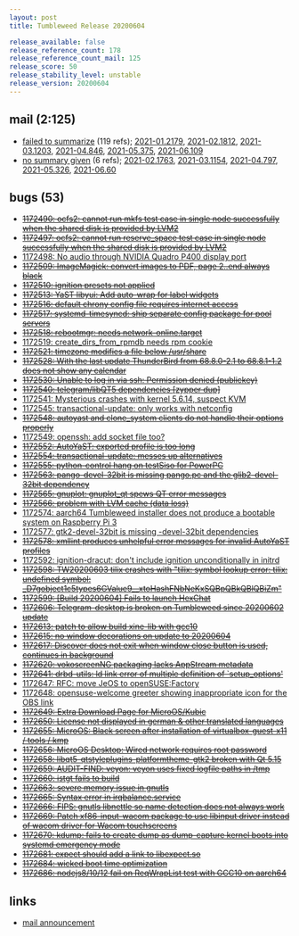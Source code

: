 ```yaml
---
layout: post
title: Tumbleweed Release 20200604

release_available: false
release_reference_count: 178
release_reference_count_mail: 125
release_score: 50
release_stability_level: unstable
release_version: 20200604
---
```


## mail (2:125)

- [failed to summarize](https://lists.opensuse.org/opensuse-factory/2020-06/msg00109.html) (119 refs); [2021-01.2179](https://lists.opensuse.org/archives/list/factory@lists.opensuse.org/thread/OZO5HX3WGHRADHWPXQWNYBKQP4YIHJUA), [2021-02.1812](https://lists.opensuse.org/archives/list/factory@lists.opensuse.org/thread/OZO5HX3WGHRADHWPXQWNYBKQP4YIHJUA), [2021-03.1203](https://lists.opensuse.org/archives/list/factory@lists.opensuse.org/thread/OZO5HX3WGHRADHWPXQWNYBKQP4YIHJUA), [2021-04.846](https://lists.opensuse.org/archives/list/factory@lists.opensuse.org/thread/OZO5HX3WGHRADHWPXQWNYBKQP4YIHJUA), [2021-05.375](https://lists.opensuse.org/archives/list/factory@lists.opensuse.org/thread/OZO5HX3WGHRADHWPXQWNYBKQP4YIHJUA), [2021-06.109](https://lists.opensuse.org/archives/list/factory@lists.opensuse.org/thread/OZO5HX3WGHRADHWPXQWNYBKQP4YIHJUA)
- [no summary given](https://lists.opensuse.org/archives/list/factory@lists.opensuse.org/thread/RHQBDLVPM7TCBG3KR5BQLLEYC73R6ZME) (6 refs); [2021-02.1763](https://lists.opensuse.org/archives/list/factory@lists.opensuse.org/thread/RHQBDLVPM7TCBG3KR5BQLLEYC73R6ZME), [2021-03.1154](https://lists.opensuse.org/archives/list/factory@lists.opensuse.org/thread/RHQBDLVPM7TCBG3KR5BQLLEYC73R6ZME), [2021-04.797](https://lists.opensuse.org/archives/list/factory@lists.opensuse.org/thread/RHQBDLVPM7TCBG3KR5BQLLEYC73R6ZME), [2021-05.326](https://lists.opensuse.org/archives/list/factory@lists.opensuse.org/thread/RHQBDLVPM7TCBG3KR5BQLLEYC73R6ZME), [2021-06.60](https://lists.opensuse.org/archives/list/factory@lists.opensuse.org/thread/RHQBDLVPM7TCBG3KR5BQLLEYC73R6ZME)

## bugs (53)

<!--more-->

- ~~[1172490: ocfs2: cannot run mkfs test case in single node successfully when the shared disk is provided by LVM2](https://bugzilla.opensuse.org/show_bug.cgi?id=1172490)~~
- ~~[1172497: ocfs2: cannot run reserve_space test case in single node successfully when the shared disk is provided by LVM2](https://bugzilla.opensuse.org/show_bug.cgi?id=1172497)~~
- [1172498: No audio through NVIDIA Quadro P400 display port](https://bugzilla.opensuse.org/show_bug.cgi?id=1172498)
- ~~[1172509: ImageMagick: convert images to PDF, page 2..end always black](https://bugzilla.opensuse.org/show_bug.cgi?id=1172509)~~
- ~~[1172510: ignition presets not applied](https://bugzilla.opensuse.org/show_bug.cgi?id=1172510)~~
- ~~[1172513: YaST libyui: Add auto-wrap for label widgets](https://bugzilla.opensuse.org/show_bug.cgi?id=1172513)~~
- ~~[1172516: default chrony config file requires internet access](https://bugzilla.opensuse.org/show_bug.cgi?id=1172516)~~
- ~~[1172517: systemd-timesyncd: ship separate config package for pool servers](https://bugzilla.opensuse.org/show_bug.cgi?id=1172517)~~
- ~~[1172518: rebootmgr: needs network-online.target](https://bugzilla.opensuse.org/show_bug.cgi?id=1172518)~~
- [1172519: create_dirs_from_rpmdb needs rpm cookie](https://bugzilla.opensuse.org/show_bug.cgi?id=1172519)
- ~~[1172521: timezone modifies a file below /usr/share](https://bugzilla.opensuse.org/show_bug.cgi?id=1172521)~~
- ~~[1172528: With the last update ThunderBird from 68.8.0-2.1 to 68.8.1-1.2 does not show any calendar](https://bugzilla.opensuse.org/show_bug.cgi?id=1172528)~~
- ~~[1172530: Unable to log in via ssh: Permission denied (publickey)](https://bugzilla.opensuse.org/show_bug.cgi?id=1172530)~~
- ~~[1172540: telegram/libQT5 dependencies \[zypper dup\]](https://bugzilla.opensuse.org/show_bug.cgi?id=1172540)~~
- [1172541: Mysterious crashes with kernel 5.6.14, suspect KVM](https://bugzilla.opensuse.org/show_bug.cgi?id=1172541)
- [1172545: transactional-update: only works with netconfig](https://bugzilla.opensuse.org/show_bug.cgi?id=1172545)
- ~~[1172548: autoyast and clone_system clients do not handle their options properly](https://bugzilla.opensuse.org/show_bug.cgi?id=1172548)~~
- [1172549: openssh: add socket file too?](https://bugzilla.opensuse.org/show_bug.cgi?id=1172549)
- ~~[1172552: AutoYaST: exported profile is too long](https://bugzilla.opensuse.org/show_bug.cgi?id=1172552)~~
- ~~[1172554: transactional-update: messes up alternatives](https://bugzilla.opensuse.org/show_bug.cgi?id=1172554)~~
- ~~[1172555: python-control hang on testSiso for PowerPC](https://bugzilla.opensuse.org/show_bug.cgi?id=1172555)~~
- ~~[1172563: pango-devel-32bit is missing pango.pc and the glib2-devel-32bit dependency](https://bugzilla.opensuse.org/show_bug.cgi?id=1172563)~~
- ~~[1172565: gnuplot: gnuplot_qt spews QT error messages](https://bugzilla.opensuse.org/show_bug.cgi?id=1172565)~~
- ~~[1172566: problem with LVM cache (data loss)](https://bugzilla.opensuse.org/show_bug.cgi?id=1172566)~~
- [1172574: aarch64 Tumbleweed installer does not produce a bootable system on Raspberry Pi 3](https://bugzilla.opensuse.org/show_bug.cgi?id=1172574)
- [1172577: gtk2-devel-32bit is missing -devel-32bit dependencies](https://bugzilla.opensuse.org/show_bug.cgi?id=1172577)
- ~~[1172578: xmllint produces unhelpful error messages for invalid AutoYaST profiles](https://bugzilla.opensuse.org/show_bug.cgi?id=1172578)~~
- [1172592: ignition-dracut: don't include ignition unconditionally in initrd](https://bugzilla.opensuse.org/show_bug.cgi?id=1172592)
- ~~[1172598: TW20200603 tilix crashes with "tilix: symbol lookup error: tilix: undefined symbol: _D7gobject1c5types6GValue9__xtoHashFNbNeKxSQBpQBkQBlQBiZm"](https://bugzilla.opensuse.org/show_bug.cgi?id=1172598)~~
- ~~[1172599: \[Build 20200604\] Fails to launch HexChat](https://bugzilla.opensuse.org/show_bug.cgi?id=1172599)~~
- ~~[1172606: Telegram-desktop is broken on Tumbleweed since 20200602 update](https://bugzilla.opensuse.org/show_bug.cgi?id=1172606)~~
- ~~[1172613: patch to allow build xine-lib with gcc10](https://bugzilla.opensuse.org/show_bug.cgi?id=1172613)~~
- ~~[1172615: no window decorations on update to 20200604](https://bugzilla.opensuse.org/show_bug.cgi?id=1172615)~~
- ~~[1172617: Discover does not exit when window close button is used, continues in background](https://bugzilla.opensuse.org/show_bug.cgi?id=1172617)~~
- ~~[1172620: vokoscreenNG packaging lacks AppStream metadata](https://bugzilla.opensuse.org/show_bug.cgi?id=1172620)~~
- ~~[1172641: drbd-utils: ld link error of multiple definition of `setup_options'](https://bugzilla.opensuse.org/show_bug.cgi?id=1172641)~~
- [1172647: RFC: move JeOS to openSUSE:Factory](https://bugzilla.opensuse.org/show_bug.cgi?id=1172647)
- [1172648: opensuse-welcome greeter showing inappropriate icon for the OBS link](https://bugzilla.opensuse.org/show_bug.cgi?id=1172648)
- ~~[1172649: Extra Download Page for MicroOS/Kubic](https://bugzilla.opensuse.org/show_bug.cgi?id=1172649)~~
- ~~[1172650: License not displayed in german & other translated languages](https://bugzilla.opensuse.org/show_bug.cgi?id=1172650)~~
- ~~[1172655: MicroOS: Black screen after installation of virtualbox-guest-x11 / tools / kmp](https://bugzilla.opensuse.org/show_bug.cgi?id=1172655)~~
- ~~[1172656: MicroOS Desktop: Wired network requires root password](https://bugzilla.opensuse.org/show_bug.cgi?id=1172656)~~
- ~~[1172658: libqt5-qtstyleplugins-platformtheme-gtk2 broken with Qt 5.15](https://bugzilla.opensuse.org/show_bug.cgi?id=1172658)~~
- ~~[1172659: AUDIT-FIND: veyon: veyon uses fixed logfile paths in /tmp](https://bugzilla.opensuse.org/show_bug.cgi?id=1172659)~~
- ~~[1172660: istgt fails to build](https://bugzilla.opensuse.org/show_bug.cgi?id=1172660)~~
- ~~[1172663: severe memory issue in gnutls](https://bugzilla.opensuse.org/show_bug.cgi?id=1172663)~~
- ~~[1172665: Syntax error in irqbalance.service](https://bugzilla.opensuse.org/show_bug.cgi?id=1172665)~~
- ~~[1172666: FIPS: gnutls libnettle so name detection does not always work](https://bugzilla.opensuse.org/show_bug.cgi?id=1172666)~~
- ~~[1172669: Patch xf86-input-wacom package to use libinput driver instead of wacom driver for Wacom touchscreens](https://bugzilla.opensuse.org/show_bug.cgi?id=1172669)~~
- ~~[1172670: kdump: fails to create dump as dump-capture kernel boots into systemd emergency mode](https://bugzilla.opensuse.org/show_bug.cgi?id=1172670)~~
- ~~[1172681: expect should add a link to libexpect.so](https://bugzilla.opensuse.org/show_bug.cgi?id=1172681)~~
- ~~[1172684: wicked boot time optimization](https://bugzilla.opensuse.org/show_bug.cgi?id=1172684)~~
- ~~[1172686: nodejs8/10/12 fail on ReqWrapList test with GCC10 on aarch64](https://bugzilla.opensuse.org/show_bug.cgi?id=1172686)~~



## links

- [mail announcement](https://lists.opensuse.org/archives/list/factory@lists.opensuse.org/thread/RHQBDLVPM7TCBG3KR5BQLLEYC73R6ZME)
